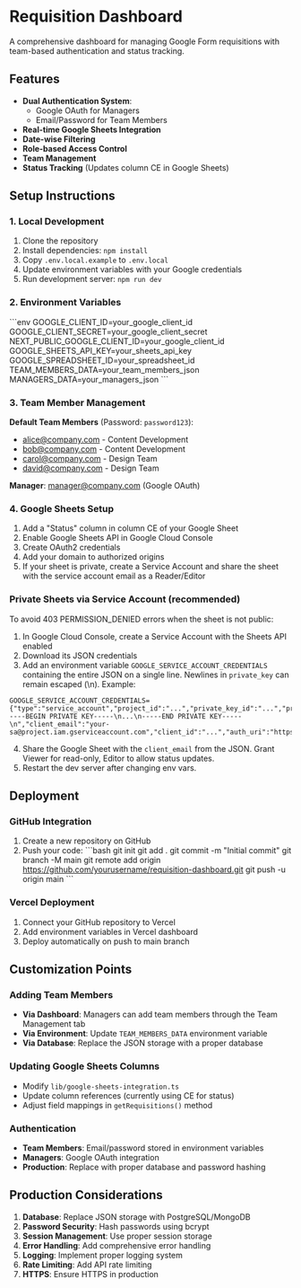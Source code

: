 # Requisition Dashboard

A comprehensive dashboard for managing Google Form requisitions with team-based authentication and status tracking.

## Features

- **Dual Authentication System**:
  - Google OAuth for Managers
  - Email/Password for Team Members
- **Real-time Google Sheets Integration**
- **Date-wise Filtering**
- **Role-based Access Control**
- **Team Management**
- **Status Tracking** (Updates column CE in Google Sheets)

## Setup Instructions

### 1. Local Development

1. Clone the repository
2. Install dependencies: `npm install`
3. Copy `.env.local.example` to `.env.local`
4. Update environment variables with your Google credentials
5. Run development server: `npm run dev`

### 2. Environment Variables

\`\`\`env
GOOGLE_CLIENT_ID=your_google_client_id
GOOGLE_CLIENT_SECRET=your_google_client_secret
NEXT_PUBLIC_GOOGLE_CLIENT_ID=your_google_client_id
GOOGLE_SHEETS_API_KEY=your_sheets_api_key
GOOGLE_SPREADSHEET_ID=your_spreadsheet_id
TEAM_MEMBERS_DATA=your_team_members_json
MANAGERS_DATA=your_managers_json
\`\`\`

### 3. Team Member Management

**Default Team Members** (Password: `password123`):
- alice@company.com - Content Development
- bob@company.com - Content Development  
- carol@company.com - Design Team
- david@company.com - Design Team

**Manager**: manager@company.com (Google OAuth)

### 4. Google Sheets Setup

1. Add a "Status" column in column CE of your Google Sheet
2. Enable Google Sheets API in Google Cloud Console
3. Create OAuth2 credentials
4. Add your domain to authorized origins
5. If your sheet is private, create a Service Account and share the sheet with the service account email as a Reader/Editor

### Private Sheets via Service Account (recommended)

To avoid 403 PERMISSION_DENIED errors when the sheet is not public:

1. In Google Cloud Console, create a Service Account with the Sheets API enabled
2. Download its JSON credentials
3. Add an environment variable `GOOGLE_SERVICE_ACCOUNT_CREDENTIALS` containing the entire JSON on a single line. Newlines in `private_key` can remain escaped (\n). Example:

```env
GOOGLE_SERVICE_ACCOUNT_CREDENTIALS={"type":"service_account","project_id":"...","private_key_id":"...","private_key":"-----BEGIN PRIVATE KEY-----\n...\n-----END PRIVATE KEY-----\n","client_email":"your-sa@project.iam.gserviceaccount.com","client_id":"...","auth_uri":"https://accounts.google.com/o/oauth2/auth","token_uri":"https://oauth2.googleapis.com/token","auth_provider_x509_cert_url":"https://www.googleapis.com/oauth2/v1/certs","client_x509_cert_url":"..."}
```

4. Share the Google Sheet with the `client_email` from the JSON. Grant Viewer for read-only, Editor to allow status updates.
5. Restart the dev server after changing env vars.

## Deployment

### GitHub Integration

1. Create a new repository on GitHub
2. Push your code:
   \`\`\`bash
   git init
   git add .
   git commit -m "Initial commit"
   git branch -M main
   git remote add origin https://github.com/yourusername/requisition-dashboard.git
   git push -u origin main
   \`\`\`

### Vercel Deployment

1. Connect your GitHub repository to Vercel
2. Add environment variables in Vercel dashboard
3. Deploy automatically on push to main branch

## Customization Points

### Adding Team Members
- **Via Dashboard**: Managers can add team members through the Team Management tab
- **Via Environment**: Update `TEAM_MEMBERS_DATA` environment variable
- **Via Database**: Replace the JSON storage with a proper database

### Updating Google Sheets Columns
- Modify `lib/google-sheets-integration.ts`
- Update column references (currently using CE for status)
- Adjust field mappings in `getRequisitions()` method

### Authentication
- **Team Members**: Email/password stored in environment variables
- **Managers**: Google OAuth integration
- **Production**: Replace with proper database and password hashing

## Production Considerations

1. **Database**: Replace JSON storage with PostgreSQL/MongoDB
2. **Password Security**: Hash passwords using bcrypt
3. **Session Management**: Use proper session storage
4. **Error Handling**: Add comprehensive error handling
5. **Logging**: Implement proper logging system
6. **Rate Limiting**: Add API rate limiting
7. **HTTPS**: Ensure HTTPS in production
